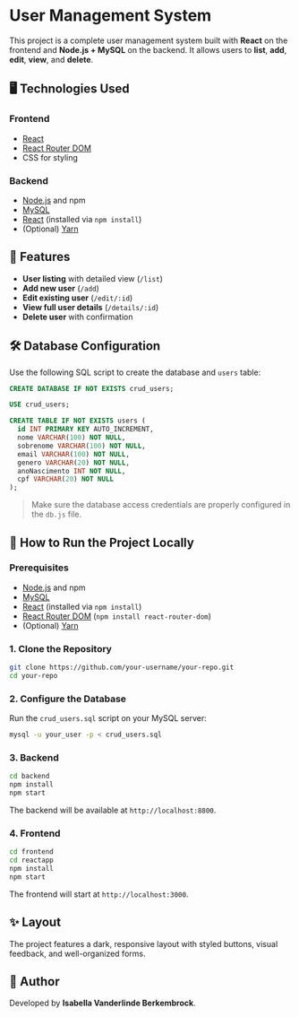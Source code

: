 # User Management System

This project is a complete user management system built with **React** on the frontend and **Node.js + MySQL** on the backend. It allows users to **list**, **add**, **edit**, **view**, and **delete**.

## 🖥️ Technologies Used

### Frontend

* [React](https://reactjs.org/)
* [React Router DOM](https://reactrouter.com/)
* CSS for styling

### Backend

* [Node.js](https://nodejs.org/) and npm
* [MySQL](https://www.mysql.com/)
* [React](https://reactjs.org/) (installed via `npm install`)
* (Optional) [Yarn](https://yarnpkg.com/)

## 🚀 Features

* **User listing** with detailed view (`/list`)
* **Add new user** (`/add`)
* **Edit existing user** (`/edit/:id`)
* **View full user details** (`/details/:id`)
* **Delete user** with confirmation

## 🛠️ Database Configuration

Use the following SQL script to create the database and `users` table:

```sql
CREATE DATABASE IF NOT EXISTS crud_users;

USE crud_users;

CREATE TABLE IF NOT EXISTS users (
  id INT PRIMARY KEY AUTO_INCREMENT,
  nome VARCHAR(100) NOT NULL,
  sobrenome VARCHAR(100) NOT NULL,
  email VARCHAR(100) NOT NULL,
  genero VARCHAR(20) NOT NULL,
  anoNascimento INT NOT NULL,
  cpf VARCHAR(20) NOT NULL
);
```

> Make sure the database access credentials are properly configured in the `db.js` file.

## 🚀 How to Run the Project Locally

### Prerequisites

* [Node.js](https://nodejs.org/) and npm
* [MySQL](https://www.mysql.com/)
* [React](https://reactjs.org/) (installed via `npm install`)
* [React Router DOM](https://reactrouter.com/) (`npm install react-router-dom`)
* (Optional) [Yarn](https://yarnpkg.com/)

### 1. Clone the Repository

```bash
git clone https://github.com/your-username/your-repo.git
cd your-repo
```

### 2. Configure the Database

Run the `crud_users.sql` script on your MySQL server:

```bash
mysql -u your_user -p < crud_users.sql
```

### 3. Backend

```bash
cd backend
npm install
npm start
```

The backend will be available at `http://localhost:8800`.

### 4. Frontend

```bash
cd frontend
cd reactapp
npm install
npm start
```

The frontend will start at `http://localhost:3000`.

## ✨ Layout

The project features a dark, responsive layout with styled buttons, visual feedback, and well-organized forms.

## 👤 Author

Developed by **Isabella Vanderlinde Berkembrock**.